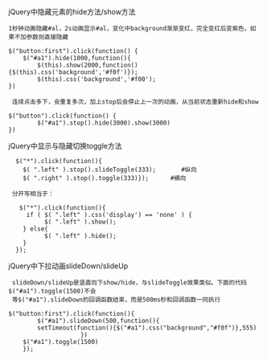 
jQuery中隐藏元素的hide方法/show方法
	
	1秒钟动画隐藏#al，2s动画显示#al，变化中background渐渐变红，完全变红后变紫色，如果不加参数则直接隐藏
	
	$("button:first").click(function() {
 		$("#a1").hide(1000,function(){
			$(this).show(2000,function(){$(this).css('background','#f0f')});
			$(this).css('background','#f00');
	})

	 连续点击多下，会重复多次，加上stop后会停止上一次的动画，从当前状态重新hide和show
	
	$("button").click(function() {
        	$("#a1").stop().hide(3000).show(3000)
   	})
	
jQuery中显示与隐藏切换toggle方法

	  $("*").click(function(){ 
		$( ".left" ).stop().slideToggle(333);    	#纵向
		$( ".right" ).stop().toggle(333)});		 #横向
	
	 分开写相当于：
	
	   $("*").click(function(){
		 if ( $( ".left" ).css('display') == 'none' ) {
			  $( ".left" ).show(); 
		} else{
			  $( ".left" ).hide();
		}
	  });

jQuery中下拉动画slideDown/slideUp

	 slideDown/slideUp是竖直向下show/hide，与slideToggle效果类似。下面的代码$("#a1").toggle(1500)不会
	 等$("#a1").slideDown的回调函数结束，而是500ms秒和回调函数一同执行
	
	$("button:first").click(function(){
        	$("#a1").slideDown(500,function(){
			setTimeout(function(){$("#a1").css("background","#f0f")},555)
						})
		$("#a1").toggle(1500)			
        });
	
	
